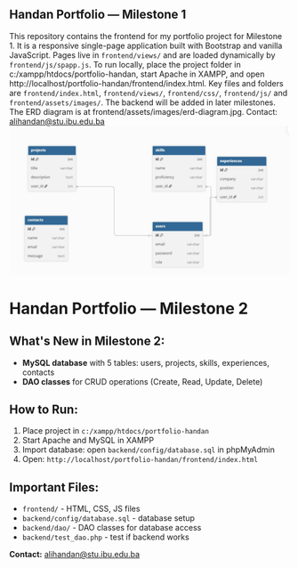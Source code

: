 ## Handan Portfolio — Milestone 1

This repository contains the frontend for my portfolio project for Milestone 1. It is a responsive single-page application built with Bootstrap and vanilla JavaScript. Pages live in `frontend/views/` and are loaded dynamically by `frontend/js/spapp.js`. To run locally, place the project folder in c:/xampp/htdocs/portfolio-handan, start Apache in XAMPP, and open http://localhost/portfolio-handan/frontend/index.html. Key files and folders are `frontend/index.html`, `frontend/views/`, `frontend/css/`, `frontend/js/` and `frontend/assets/images/`. The backend will be added in later milestones. The ERD diagram is at frontend/assets/images/erd-diagram.jpg. Contact: alihandan@stu.ibu.edu.ba
![erd-diagram](frontend/erddiagramjpg.jpg)

# Handan Portfolio — Milestone 2

## What's New in Milestone 2:
- **MySQL database** with 5 tables: users, projects, skills, experiences, contacts
- **DAO classes** for CRUD operations (Create, Read, Update, Delete)

## How to Run:
1. Place project in `c:/xampp/htdocs/portfolio-handan`
2. Start Apache and MySQL in XAMPP
3. Import database: open `backend/config/database.sql` in phpMyAdmin
4. Open: `http://localhost/portfolio-handan/frontend/index.html`

## Important Files:
- `frontend/` - HTML, CSS, JS files
- `backend/config/database.sql` - database setup
- `backend/dao/` - DAO classes for database access
- `backend/test_dao.php` - test if backend works

**Contact:** alihandan@stu.ibu.edu.ba

